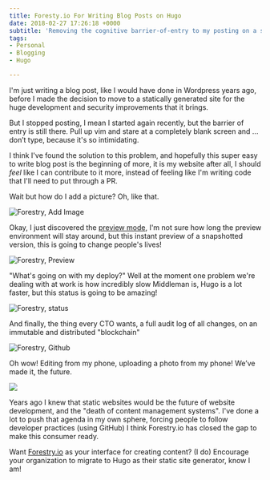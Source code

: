 ```yaml
---
title: Foresty.io For Writing Blog Posts on Hugo
date: 2018-02-27 17:26:18 +0000
subtitle: 'Removing the cognitive barrier-of-entry to my posting on a static site. '
tags:
- Personal
- Blogging
- Hugo

---
```

I'm just writing a blog post, like I would have done in Wordpress years ago, before I made the decision to move to a statically generated site for the huge development and security improvements that it brings.

But I stopped posting, I mean I started again recently, but the barrier of entry is still there. Pull up vim and stare at a completely blank screen and ... don’t type, because it's so intimidating.

I think I've found the solution to this problem, and hopefully this super easy to write blog post is the beginning of more, it is my website after all, I should _feel_ like I can contribute to it more, instead of feeling like I'm writing code that I'll need to put through a PR.

Wait but how do I add a picture? Oh, like that.

![Forestry, Add Image](/uploads/2018/02/28/forestry-image.png "Forestry, Add Image")

Okay, I just discovered the [preview mode](http://ksqus-uroa767a.preview.forestry.io/2018/02/foresty-for-writing-blog-posts-on-hugo/ "Forestry Preview"), I'm not sure how long the preview environment will stay around, but this instant preview of a snapshotted version, this is going to change people's lives!

![Forestry, Preview](/uploads/2018/02/28/forestry-preview.png "Forestry, Preview")

"What's going on with my deploy?" Well at the moment one problem we're dealing with at work is how incredibly slow Middleman is, Hugo is a lot faster, but this status is going to be amazing!

![Forestry, status](/uploads/2018/02/28/forestry-status.png "Forestry, status")

And finally, the thing every CTO wants, a full audit log of all changes, on an immutable and distributed "blockchain"

![Forestry, Github](/uploads/2018/02/28/forestry-github.png "Forestry, Github")

Oh wow! Editing from my phone, uploading a photo from my phone! We’ve made it, the future.

![](/uploads/2018/02/28/35B96409-EE8A-47AF-B819-DEEBCB223373.png)

Years ago I knew that static websites would be the future of website development, and the "death of content management systems". I've done a lot to push that agenda in my own sphere, forcing people to follow developer practices (using GitHub) I think Forestry.io has closed the gap to make this consumer ready.

Want [Forestry.io](https://forestry.io "forestry.io") as your interface for creating content? (I do) Encourage your organization to migrate to Hugo as their static site generator, know I am!